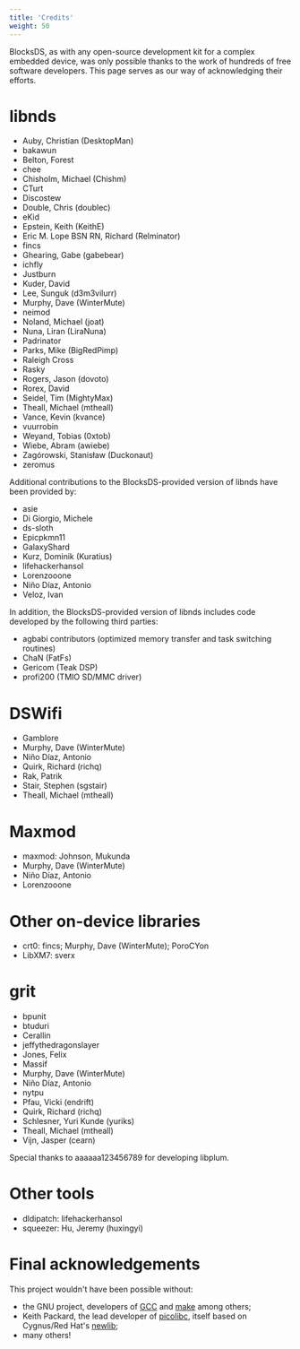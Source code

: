 ```yaml
---
title: 'Credits'
weight: 50
---
```


BlocksDS, as with any open-source development kit for a complex embedded device, was only possible thanks to the work of hundreds of free software developers. This page serves as our way of acknowledging their efforts.

# libnds

- Auby, Christian (DesktopMan)
- bakawun
- Belton, Forest
- chee
- Chisholm, Michael (Chishm)
- CTurt
- Discostew
- Double, Chris (doublec)
- eKid
- Epstein, Keith (KeithE)
- Eric M. Lope BSN RN, Richard (Relminator)
- fincs
- Ghearing, Gabe (gabebear)
- ichfly
- Justburn
- Kuder, David
- Lee, Sunguk (d3m3vilurr)
- Murphy, Dave (WinterMute)
- neimod
- Noland, Michael (joat)
- Nuna, Liran (LiraNuna)
- Padrinator
- Parks, Mike (BigRedPimp)
- Raleigh Cross
- Rasky
- Rogers, Jason (dovoto)
- Rorex, David
- Seidel, Tim (MightyMax)
- Theall, Michael (mtheall)
- Vance, Kevin (kvance)
- vuurrobin
- Weyand, Tobias (0xtob)
- Wiebe, Abram (awiebe)
- Zagórowski, Stanisław (Duckonaut)
- zeromus

Additional contributions to the BlocksDS-provided version of libnds have been provided by:

- asie
- Di Giorgio, Michele
- ds-sloth
- Epicpkmn11
- GalaxyShard
- Kurz, Dominik (Kuratius)
- lifehackerhansol
- Lorenzooone
- Niño Díaz, Antonio
- Veloz, Ivan

In addition, the BlocksDS-provided version of libnds includes code developed by the following third parties:

- agbabi contributors (optimized memory transfer and task switching routines)
- ChaN (FatFs)
- Gericom (Teak DSP)
- profi200 (TMIO SD/MMC driver)

# DSWifi

- Gamblore
- Murphy, Dave (WinterMute)
- Niño Díaz, Antonio
- Quirk, Richard (richq)
- Rak, Patrik
- Stair, Stephen (sgstair)
- Theall, Michael (mtheall)

# Maxmod

- maxmod: Johnson, Mukunda
- Murphy, Dave (WinterMute)
- Niño Díaz, Antonio
- Lorenzooone

# Other on-device libraries

- crt0: fincs; Murphy, Dave (WinterMute); PoroCYon
- LibXM7: sverx

# grit

- bpunit
- btuduri
- Cerallin
- jeffythedragonslayer
- Jones, Felix
- Massif
- Murphy, Dave (WinterMute)
- Niño Díaz, Antonio
- nytpu
- Pfau, Vicki (endrift)
- Quirk, Richard (richq)
- Schlesner, Yuri Kunde (yuriks)
- Theall, Michael (mtheall)
- Vijn, Jasper (cearn)

Special thanks to aaaaaa123456789 for developing libplum.

# Other tools

- dldipatch: lifehackerhansol
- squeezer: Hu, Jeremy (huxingyi)

# Final acknowledgements

This project wouldn't have been possible without:

- the GNU project, developers of [GCC](https://gcc.gnu.org/) and [make](https://www.gnu.org/software/make/) among others;
- Keith Packard, the lead developer of [picolibc](https://github.com/picolibc/picolibc), itself based on Cygnus/Red Hat's [newlib](https://sourceware.org/newlib/);
- many others!
